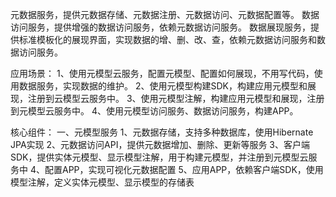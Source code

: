 元数据服务，提供元数据存储、元数据注册、元数据访问、元数据配置等。
数据访问服务，提供增强的数据访问服务，依赖元数据访问服务。
数据展现服务，提供标准模板化的展现界面，实现数据的增、删、改、查，依赖元数据访问服务和数据访问服务。

应用场景：
1、使用元模型云服务，配置元模型、配置如何展现，不用写代码，使用数据服务，实现数据的维护。
2、使用元模型构建SDK，构建应用元模型和展现，注册到云模型云服务中。
3、使用元模型注解，构建应用元模型和展现，注册到元模型云服务中。
4、使用元模型访问服务、数据访问服务，构建APP。

核心组件：
一、元模型服务
1、元数据存储，支持多种数据库，使用Hibernate JPA实现
2、元数据访问API，提供元数据增加、删除、更新等服务
3、客户端SDK，提供实体元模型、显示模型注解，用于构建元模型，并注册到元模型云服务中
4、配置APP，实现可视化元数据配置
5、应用APP，依赖客户端SDK，使用模型注解，定义实体元模型、显示模型的存储表
